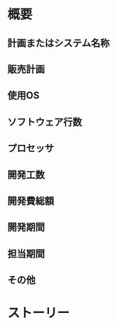 # 概要
## 計画またはシステム名称
## 販売計画
## 使用OS
## ソフトウェア行数
## プロセッサ

## 開発工数
## 開発費総額
## 開発期間
## 担当期間
## その他


# ストーリー
